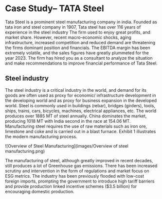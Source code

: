 # Case Study– TATA Steel

Tata Steel is a prominent steel manufacturing company in india. Founded as tata iron and steel company in 1907, Tata steel has over 116 years of experience in the steel industry
The firm used to enjoy great profits, and market share. However, recent macro-economic shocks, aging infrastructure, increased competition and reduced demand are threatening the firms dominant position and financials.
The EBITDA margin has been extremely volatile, and the sales figures have greatly plummeted for the year 2023. The firm has hired you as a consultant to analyze the situation and make recommendations to improve financial performance of Tata Steel.

## Steel industry
The steel industry is a critical industry in the world, and demand for its goods are often used as proxy for economic/ infrastructure development in the developing world and as proxy for business expansion in the developed world. Steel is commonly used in buildings (rebar), bridges (girders), tools, ships, trains, cars, bicycles, machines, electrical appliances, etc. 
The world produces over 1885 MT of steel annually. China dominates the market, producing 1018 MT with India second in the race at 154.06 MT.
Manufacturing steel requires the use of raw materials such as iron ore, limestone and coke and is carried out in a blast furnace. Exhibit 1 illustrates the modern manufacturing process.

![Overview of Steel Manufacturing](images/Overview of steel manufacturing.png)

The manufacturing of steel, although greatly improved in recent decades, still produces a lot of Greenhouse gas emissions. There has been increased scrutiny and intervention in the form of regulations and market focus on ESG metrics.
The industry has been previously flooded with low-cost foreign imports, prompting the government to introduce high tariff barriers and provide production linked incentive schemes ($3.5 billion) for encouraging domestic production.
